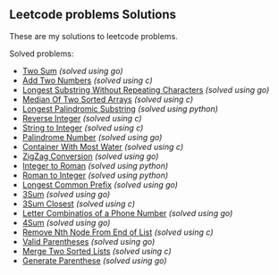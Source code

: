 ## Leetcode problems Solutions

These are my solutions to leetcode problems.

Solved problems:

- [Two Sum](/golang/two-sum/main.go) _(solved using go)_
- [Add Two Numbers](/c/add-two-numbers/main.c) _(solved using c)_
- [Longest Substring Without Repeating Characters](/golang/longest-substring/main.g) _(solved using go)_
- [Median Of Two Sorted Arrays](/c/median-of-two-sorted-arrays/main.c) _(solved using c)_
- [Longest Palindromic Substring](/python/longest-palindromic-substring/main.py) _(solved using python)_
- [Reverse Integer](/c/reverse-integer/main.c) _(solved using c)_
- [String to Integer](/c/string-to-integer/main.c) _(solved using c)_
- [Palindrome Number](/golang/palindrome-number/main.go) _(solved using go)_
- [Container With Most Water](/c/container-with-most-water/main.c) _(solved using c)_
- [ZigZag Conversion](/golang/zigzag-conversion/main.go) _(solved using go)_
- [Integer to Roman](/python/integer-to-roman/main.py) _(solved using python)_
- [Roman to Integer](/python/roman-to-integer/main.py) _(solved using python)_
- [Longest Common Prefix](/golang/longest-common-prefix/main.go) _(solved using go)_
- [3Sum](/golang/3-sum/main.go) _(solved using go)_
- [3Sum Closest](/c/3sum-closest/main.c) _(solved using c)_
- [Letter Combinatios of a Phone Number](/golang/letter-combinations-of-a-phone-number/main.go) _(solved using go)_
- [4Sum](/golang/4-sum/main.go) _(solved using go)_
- [Remove Nth Node From End of List](/c/remove-nth-node-from-end-of-list/main.c) _(solved using c)_
- [Valid Parentheses](/golang/valid-parentheses/main.go) _(solved using go)_
- [Merge Two Sorted Lists](/c/merge-two-sorted-lists/main.c) _(solved using c)_
- [Generate Parenthese](/golang/generate-parenthese/main.go) _(solved using go)_
